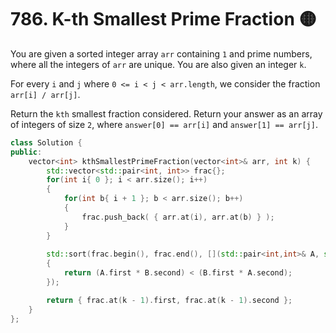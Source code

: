 # 786. K-th Smallest Prime Fraction 🟡

You are given a sorted integer array `arr` containing `1` and prime numbers, where all the integers of `arr` are unique. You are also given an integer `k`.

For every `i` and `j` where `0 <= i < j < arr.length`, we consider the fraction `arr[i] / arr[j]`.

Return the `kth` smallest fraction considered. Return your answer as an array of integers of size `2`, where `answer[0] == arr[i]` and `answer[1] == arr[j]`.

```cpp
class Solution {
public:
    vector<int> kthSmallestPrimeFraction(vector<int>& arr, int k) {
        std::vector<std::pair<int, int>> frac{};
        for(int i{ 0 }; i < arr.size(); i++)
        {
            for(int b{ i + 1 }; b < arr.size(); b++)
            {
                frac.push_back( { arr.at(i), arr.at(b) } );
            }
        }
        
        std::sort(frac.begin(), frac.end(), [](std::pair<int,int>& A, std::pair<int,int>& B)
        {
            return (A.first * B.second) < (B.first * A.second);
        });

        return { frac.at(k - 1).first, frac.at(k - 1).second };
    }
};
```
